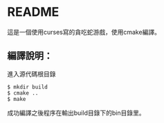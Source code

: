 # README #

這是一個使用curses寫的貪吃蛇游戲，使用cmake編譯。

## 編譯說明：

進入源代碼根目錄

    $ mkdir build
    $ cmake ..
    $ make
    
成功編譯之後程序在輸出build目錄下的bin目錄里。